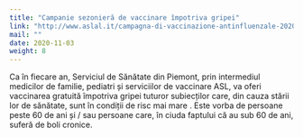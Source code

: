 ```yaml
---
title: "Campanie sezonieră de vaccinare împotriva gripei"
link: "http://www.aslal.it/campagna-di-vaccinazione-antinfluenzale-2020"
mail: ""
date: 2020-11-03
weight: 8
---
```


Ca în fiecare an, Serviciul de Sănătate din Piemont, prin intermediul medicilor de familie, pediatri și serviciilor de vaccinare ASL, va oferi vaccinarea gratuită împotriva gripei tuturor subiecților care, din cauza stării lor de sănătate, sunt în condiții de risc mai mare .
Este vorba de persoane peste 60 de ani și / sau persoane care, în ciuda faptului că au sub 60 de ani, suferă de boli cronice.

